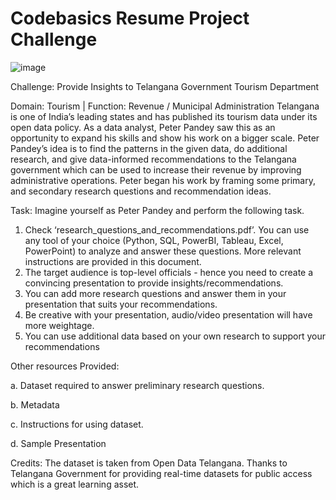 # Codebasics Resume Project Challenge

![image](https://user-images.githubusercontent.com/95215581/236555992-a11ad5f3-15a8-4f57-b5f1-0fa520995ddf.png)



Challenge:
Provide Insights to Telangana Government Tourism Department




Domain:  Tourism | Function: Revenue / Municipal Administration
Telangana is one of India’s leading states and has published its tourism data under its open data policy.
As a data analyst, Peter Pandey saw this as an opportunity to expand his skills and show his work on a bigger scale. Peter Pandey’s idea is to find the patterns in the given data, do additional research, and give data-informed recommendations to the Telangana government which can be used to increase their revenue by improving administrative operations.
Peter began his work by framing some primary, and secondary research questions and recommendation ideas.



Task:
Imagine yourself as Peter Pandey and perform the following task.
1.    Check ‘research_questions_and_recommendations.pdf’. You can use any tool of your choice (Python, SQL, PowerBI, Tableau, Excel, PowerPoint) to analyze and answer these questions. More relevant instructions are provided in this document.
2.    The target audience is top-level officials - hence you need to create a convincing presentation to provide insights/recommendations.
3.    You can add more research questions and answer them in your presentation that suits your recommendations.
4.    Be creative with your presentation, audio/video presentation will have more weightage.
5.    You can use additional data based on your own research to support your recommendations



Other resources Provided:

a.    Dataset required to answer preliminary research questions.

b.    Metadata

c.    Instructions for using dataset.

d.    Sample Presentation




Credits:
The dataset is taken from Open Data Telangana. Thanks to Telangana Government for providing real-time datasets for public access which is a great learning asset.

